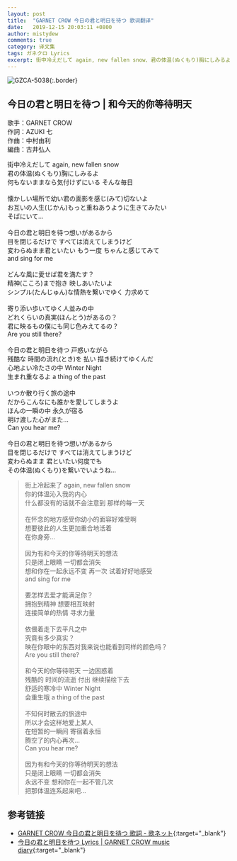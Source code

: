 ```yaml
---
layout: post
title:  "GARNET CROW 今日の君と明日を待つ 歌词翻译"
date:   2019-12-15 20:03:11 +0800
author: mistydew
comments: true
category: 译文集
tags: ガネクロ Lyrics
excerpt: 街中冷えだして again, new fallen snow、君の体温(ぬくもり)胸にしみるよ。何もないままなら気付けずにいる そんな毎日。
---
```

![GZCA-5038](https://crowsub.github.io/assets/images/discography/album/GZCA-5038.jpg){:.border}

## 今日の君と明日を待つ | 和今天的你等待明天

歌手：GARNET CROW<br>
作詞：AZUKI 七<br>
作曲：中村由利<br>
編曲：古井弘人

<div class="lyric-original">
<p>
街中冷えだして again, new fallen snow<br>
君の体温(ぬくもり)胸にしみるよ<br>
何もないままなら気付けずにいる そんな毎日<br>
<br>
懐かしい場所で幼い君の面影を感じ(みて)切ないよ<br>
お互いの人生(じかん)もっと重ねあうように生きてみたい<br>
そばにいて…<br>
<br>
今日の君と明日を待つ想いがあるから<br>
目を閉じるだけで すべては消えてしまうけど<br>
変わらぬまま君といたい もう一度 ちゃんと感じてみて<br>
and sing for me<br>
<br>
どんな風に愛せば君を満たす？<br>
精神(こころ)まで抱き 映しあいたいよ<br>
シンプル(たんじゅん)な情熱を繋いでゆく 力求めて<br>
<br>
寄り添い歩いてゆく人並みの中<br>
どれくらいの真実(ほんとう)があるの？<br>
君に映るもの僕にも同じ色みえてるの？<br>
Are you still there?<br>
<br>
今日の君と明日を待つ 戸惑いながら<br>
残酷な 時間の流れ(とき)を 払い 描き続けてゆくんだ<br>
心地よい冷たさの中 Winter Night<br>
生まれ重なるよ a thing of the past<br>
<br>
いつか散り行く旅の途中<br>
だからこんなにも誰かを愛してしまうよ<br>
ほんの一瞬の中 永久が宿る<br>
明け渡した心がまた…<br>
Can you hear me?<br>
<br>
今日の君と明日を待つ想いがあるから<br>
目を閉じるだけで すべては消えてしまうけど<br>
変わらぬまま 君といたい何度でも<br>
その体温(ぬくもり)を繋いでいようね…
</p>
</div>

<div class="lyric-translation">
<blockquote>
街上冷起来了 again, new fallen snow<br>
你的体温沁入我的内心<br>
什么都没有的话就不会注意到 那样的每一天<br>
<br>
在怀念的地方感受你幼小的面容好难受啊<br>
想要彼此的人生更加重合地活着<br>
在你身旁...<br>
<br>
因为有和今天的你等待明天的想法<br>
只是闭上眼睛 一切都会消失<br>
想和你在一起永远不变 再一次 试着好好地感受<br>
and sing for me<br>
<br>
要怎样去爱才能满足你？<br>
拥抱到精神 想要相互映射<br>
连接简单的热情 寻求力量<br>
<br>
依偎着走下去平凡之中<br>
究竟有多少真实？<br>
映在你眼中的东西对我来说也能看到同样的颜色吗？<br>
Are you still there?<br>
<br>
和今天的你等待明天 一边困惑着<br>
残酷的 时间的流逝 付出 继续描绘下去<br>
舒适的寒冷中 Winter Night<br>
会重生哦 a thing of the past<br>
<br>
不知何时散去的旅途中<br>
所以才会这样地爱上某人<br>
在短暂的一瞬间 寄宿着永恒<br>
腾空了的内心再次...<br>
Can you hear me?<br>
<br>
因为有和今天的你等待明天的想法<br>
只是闭上眼睛 一切都会消失<br>
永远不变 想和你在一起不管几次<br>
把那体温连系起来吧...
</blockquote>
</div>

## 参考链接

* [GARNET CROW 今日の君と明日を待つ 歌詞 - 歌ネット](https://www.uta-net.com/song/20213){:target="_blank"}
* [今日の君と明日を待つ Lyrics \| GARNET CROW music diary](https://crowsub.github.io/lyrics/original/今日の君と明日を待つ.html){:target="_blank"}
